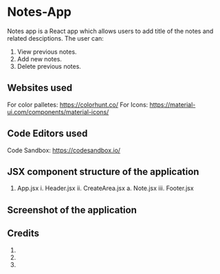 # Notes-App
Notes app is a React app which allows users to add title of the notes and related desciptions. The user can:
1. View previous notes.
2. Add new notes.
3. Delete previous notes.

## Websites used
For color palletes: https://colorhunt.co/
For Icons: https://material-ui.com/components/material-icons/

## Code Editors used
Code Sandbox: https://codesandbox.io/

## JSX component structure of the application
1. App.jsx
  i. Header.jsx
  ii. CreateArea.jsx
    a. Note.jsx
  iii. Footer.jsx

## Screenshot of the application


## Credits
1. 
2. 
3. 
